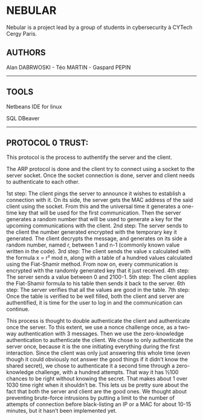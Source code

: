 # NEBULAR


Nebular is a project lead by a group of students in cybersecurity à CYTech Cergy Paris.

## AUTHORS

Alan DABRWOSKI - Téo MARTIN - Gaspard PEPIN

---

## TOOLS

Netbeans IDE for linux 

SQL DBeaver

---

## PROTOCOL 0 TRUST:

This protocol is the process to authentify the server and the client. 

The ARP protocol is done and the client try to connect using a socket to the server socket.
Once the socket connection is done, server and client needs to authenticate to each other.

1st step: The client pings the server to announce it wishes to establish a connection with it.
On its side, the server gets the MAC address of the said client using the socket. From this and the universal time it generates a one-time key that will be used for the first communication.
Then the server generates a random number that will be used to generate a key for the upcoming communications with the client.
2nd step: The server sends to the client the number generated encrypted with the temporary key it generated.
The client decrypts the message, and generates on its side a random number, named r, between 1 and n-1 (commonly known value written in the code).
3rd step: The client sends the value x calculated with the formula x = r² mod n, along with a table of a hundred values calculated using the Fiat-Shamir method. From now on, every communication is encrypted with the randomly generated key that it just received.
4th step: The server sends a value between 0 and 2100-1.
5th step: The client applies the Fiat-Shamir formula to his table then sends it back to the server.
6th step: The server verifies that all the values are good in the table.
7th step: Once the table is verified to be well filled, both the client and server are authentified, it is time for the user to log in and the communication can continue.
 
This process is thought to double authenticate the client and authenticate once the server.
To this extent, we use a nonce challenge once, as a two-way authentication with 3 messages. Then we use the zero-knowledge authentication to authenticate the client.
We chose to only authenticate the server once, because it is the one initiating everything during the first interaction. Since the client was only just answering this whole time (even though it could obviously not answer the good things if it didn’t know the shared secret), we chose to authenticate it a second time through a zero-knowledge challenge, with a hundred attempts. That way it has ½100 chances to be right without knowing the secret. That makes about 1 over 1030 time right when it shouldn’t be. This lets us be pretty sure about the fact that both the server and client are the good ones.
We thought about preventing brute-force intrusions by putting a limit to the number of attempts of connection before black-listing an IP or a MAC for about 10-15 minutes, but it hasn’t been implemented yet.

